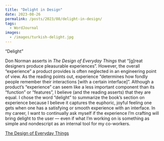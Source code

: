 ```yaml
---
title: "Delight in Design"
date: 2023-08-26
permalink: /posts/2023/08/delight-in-design/
tags:
  - WordJournal
images:
  - /images/turkish-delight.jpg
---
```


“Delight”

Don Norman asserts in _The Design of Everyday Things_ that “[g]reat designers produce pleasurable experiences”. However, the overall “experience” a product provides is often neglected in an engineering point of view. As the reading points out, experience “determines how fondly people remember their interactions [with a certain interface]”. Although a product’s “experience” can seem like a less important component than its “function” or “features”, I believe (and the reading asserts) that they are equal. I chose the word “delight” to summarize the book’s section on experience because I believe it captures the euphoric, joyful feeling one gets when one has a satisfying or smooth experience with an interface. In my career, I want to continually ask myself if the experience I’m crafting will bring delight to the user — even if what I’m working on is something as simple and nondescript as an internal tool for my co-workers.

[The Design of Everyday Things](https://www.amazon.com/Design-Everyday-Things-Revised-Expanded/dp/0465050654/ref=asc_df_0465050654/?tag=hyprod-20&linkCode=df0&hvadid=312106851030&hvpos=&hvnetw=g&hvrand=6290723823945543701&hvpone=&hvptwo=&hvqmt=&hvdev=c&hvdvcmdl=&hvlocint=&hvlocphy=9024742&hvtargid=pla-416263148589&psc=1)
